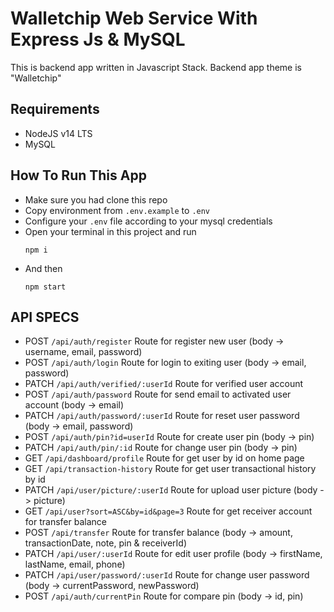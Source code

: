 # Walletchip Web Service With Express Js & MySQL
This is backend app written in Javascript Stack. Backend app theme is "Walletchip"

## Requirements
- NodeJS v14 LTS
- MySQL

## How To Run This App

- Make sure you had clone this repo
- Copy environment from `.env.example` to `.env`
- Configure your `.env` file according to your mysql credentials
- Open your terminal in this project and run 
  ```
  npm i
  ```
- And then
  ```
  npm start
  ```

## API SPECS
- POST `/api/auth/register` Route for register new user (body -> username, email, password)
- POST `/api/auth/login` Route for login to exiting user (body -> email, password)
- PATCH `/api/auth/verified/:userId` Route for verified user account
- POST `/api/auth/password` Route for send email to activated user account (body -> email)
- PATCH `/api/auth/password/:userId` Route for reset user password (body -> email, password)
- POST `/api/auth/pin?id=userId` Route for create user pin (body -> pin)
- PATCH `/api/auth/pin/:id` Route for change user pin (body -> pin)
- GET `/api/dashboard/profile` Route for get user by id on home page
- GET `/api/transaction-history` Route for get user transactional history by id
- PATCH `/api/user/picture/:userId` Route for upload user picture (body -> picture)
- GET `/api/user?sort=ASC&by=id&page=3` Route for get receiver account for transfer balance
- POST `/api/transfer` Route for transfer balance (body -> amount, transactionDate, note, pin & receiverId)
- PATCH `/api/user/:userId` Route for edit user profile (body -> firstName, lastName, email, phone)
- PATCH `/api/user/password/:userId` Route for change user password (body -> currentPassword, newPassword)
- POST `/api/auth/currentPin` Route for compare pin (body -> id, pin)